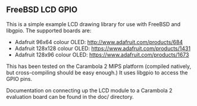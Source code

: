 FreeBSD LCD GPIO
----------------

This is a simple example LCD drawing library for use with FreeBSD and
libgpio.  The supported boards are:

* Adafruit 96x64 colour OLED: http://www.adafruit.com/products/684
* Adafruit 128x128 colour OLED: https://www.adafruit.com/products/1431
* Adafruit 128x96 colour OLED: https://www.adafruit.com/products/1673

This has been tested on the Carambola 2 MIPS platform (compiled natively,
but cross-compiling should be easy enough.)  It uses libgpio to access
the GPIO pins.

Documentation on connecting up the LCD module to a Carambola 2 evaluation
board can be found in the doc/ directory.
